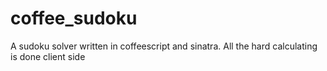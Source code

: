 coffee_sudoku
=============

A sudoku solver written in coffeescript and sinatra. All the hard calculating is done client side